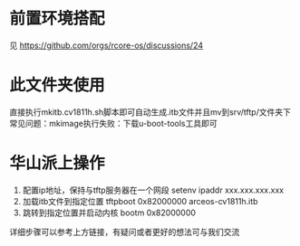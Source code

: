 # 前置环境搭配
见 https://github.com/orgs/rcore-os/discussions/24
# 此文件夹使用
直接执行mkitb.cv1811h.sh脚本即可自动生成.itb文件并且mv到srv/tftp/文件夹下
常见问题：mkimage执行失败：下载u-boot-tools工具即可
# 华山派上操作
1. 配置ip地址，保持与tftp服务器在一个网段
setenv ipaddr xxx.xxx.xxx.xxx
2. 加载itb文件到指定位置
tftpboot 0x82000000 arceos-cv1811h.itb
3. 跳转到指定位置并启动内核
bootm 0x82000000

详细步骤可以参考上方链接，有疑问或者更好的想法可与我们交流
